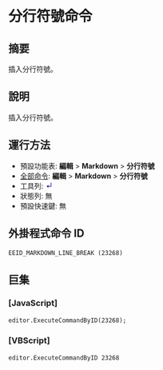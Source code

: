 # 分行符號命令

## 摘要

插入分行符號。

## 說明

插入分行符號。

## 運行方法

- 預設功能表: **編輯** \> **Markdown** \> **分行符號**
- [全部命令](../tools/all_commands): **編輯** \> **Markdown** \> **分行符號**
- 工具列: ![](../../images/markdown_line_break.png)
- 狀態列: 無
- 預設快速鍵: 無

## 外掛程式命令 ID

```
EEID_MARKDOWN_LINE_BREAK (23268)
```

## 巨集

### \[JavaScript\]

```
editor.ExecuteCommandByID(23268);
```

### \[VBScript\]

```
editor.ExecuteCommandByID 23268
```
